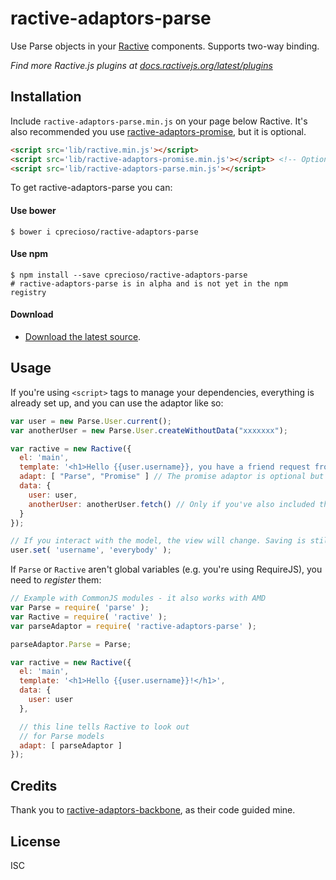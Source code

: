 # ractive-adaptors-parse

Use Parse objects in your [Ractive] components. Supports two-way binding.

*Find more Ractive.js plugins at
[docs.ractivejs.org/latest/plugins](http://docs.ractivejs.org/latest/plugins)*

## Installation

Include `ractive-adaptors-parse.min.js` on your page below Ractive. It's also recommended you use [ractive-adaptors-promise], but it is optional.

```html
<script src='lib/ractive.min.js'></script>
<script src='lib/ractive-adaptors-promise.min.js'></script> <!-- Optional -->
<script src='lib/ractive-adaptors-parse.min.js'></script>
```

To get ractive-adaptors-parse you can:

#### Use bower

    $ bower i cprecioso/ractive-adaptors-parse


#### Use npm

    $ npm install --save cprecioso/ractive-adaptors-parse
    # ractive-adaptors-parse is in alpha and is not yet in the npm registry

#### Download

- [Download the latest source](https://github.com/cprecioso/ractive-adaptors-parse/archive/master.zip).

## Usage

If you're using `<script>` tags to manage your dependencies, everything is already set up, and you can use the adaptor like so:

```js
var user = new Parse.User.current();
var anotherUser = new Parse.User.createWithoutData("xxxxxxx");

var ractive = new Ractive({
  el: 'main',
  template: '<h1>Hello {{user.username}}, you have a friend request from {{anotherUser.username}}!</h1>',
  adapt: [ "Parse", "Promise" ] // The promise adaptor is optional but highly recommended.
  data: {
    user: user,
    anotherUser: anotherUser.fetch() // Only if you've also included the Promise adaptor. Otherwise, you're on your own with promises.
  }
});

// If you interact with the model, the view will change. Saving is still your responsibility.
user.set( 'username', 'everybody' );
```

If `Parse` or `Ractive` aren't global variables (e.g. you're using RequireJS), you need to *register* them: 

```js
// Example with CommonJS modules - it also works with AMD
var Parse = require( 'parse' );
var Ractive = require( 'ractive' );
var parseAdaptor = require( 'ractive-adaptors-parse' );

parseAdaptor.Parse = Parse;

var ractive = new Ractive({
  el: 'main',
  template: '<h1>Hello {{user.username}}!</h1>',
  data: {
    user: user
  },

  // this line tells Ractive to look out
  // for Parse models
  adapt: [ parseAdaptor ]
});
```

## Credits
Thank you to [ractive-adaptors-backbone], as their code guided mine. 

## License

ISC

[Ractive]: http://www.ractivejs.org
[#1]: https://github.com/cprecioso/ractive-adaptors-parse/issues/1
[#4]: https://github.com/cprecioso/ractive-adaptors-parse/issues/4
[ractive-adaptors-backbone]: https://github.com/ractivejs/ractive-adaptors-backbone
[ractive-adaptors-promise]: https://github.com/lluchs/Ractive-adaptors-Promise
